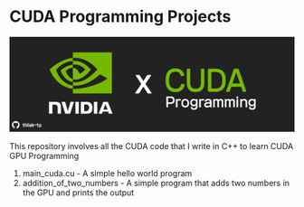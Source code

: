 # CUDA Programming Projects
![screenshot](Resources/repo_banner.png)

This repository involves all the CUDA code that I write in C++ to learn CUDA GPU Programming
1. main_cuda.cu - A simple hello world program
2. addition_of_two_numbers - A simple program that adds two numbers in the GPU and prints the output
